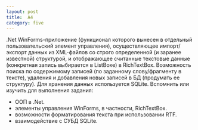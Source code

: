 ```yaml
---
layout: post
title:  A4
category: five
---
```

.Net WinForms-приложение (функционал которого вынесен в отдельный пользовательский элемент управления), осуществляющее импорт/экспорт данных из XML-файлов со строго определенной (и заранее известной) структурой, и отображающее считанные текстовые данные (конкретная запись выбирается в ListBoxe) в RichTextBox. Возможность поиска по содержимому записей (по заданному слову/фрагменту в тексте), удаления и добавления новых записей в БД (продумать ее структуру). Для хранения данных используется SQLite. 
Вспомнить или изучить для выполнения задания:
<ul>
<li>ООП в .Net.</li>
<li>элементы управления WinForms, в частности, RichTextBox.</li>
<li>возможности форматирования текста при использовании RTF.</li>
<li>взаимодействие с СУБД SQLite.</li>
</ul>